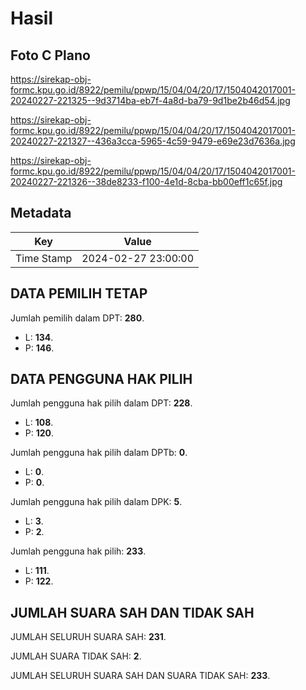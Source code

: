 # Hasil

## Foto C Plano

https://sirekap-obj-formc.kpu.go.id/8922/pemilu/ppwp/15/04/04/20/17/1504042017001-20240227-221325--9d3714ba-eb7f-4a8d-ba79-9d1be2b46d54.jpg

https://sirekap-obj-formc.kpu.go.id/8922/pemilu/ppwp/15/04/04/20/17/1504042017001-20240227-221327--436a3cca-5965-4c59-9479-e69e23d7636a.jpg

https://sirekap-obj-formc.kpu.go.id/8922/pemilu/ppwp/15/04/04/20/17/1504042017001-20240227-221326--38de8233-f100-4e1d-8cba-bb00eff1c65f.jpg


## Metadata

| Key        | Value               |
| ---------- | ------------------- |
| Time Stamp | 2024-02-27 23:00:00 |


## DATA PEMILIH TETAP

Jumlah pemilih dalam DPT: **280**.
 * L: **134**.
 * P: **146**.

## DATA PENGGUNA HAK PILIH

Jumlah pengguna hak pilih dalam DPT: **228**.
 * L: **108**.
 * P: **120**.

Jumlah pengguna hak pilih dalam DPTb: **0**.
 * L: **0**.
 * P: **0**.

Jumlah pengguna hak pilih dalam DPK: **5**.
 * L: **3**.
 * P: **2**.

Jumlah pengguna hak pilih: **233**.
 * L: **111**.
 * P: **122**.

## JUMLAH SUARA SAH DAN TIDAK SAH

JUMLAH SELURUH SUARA SAH: **231**.

JUMLAH SUARA TIDAK SAH: **2**.

JUMLAH SELURUH SUARA SAH DAN SUARA TIDAK SAH: **233**.


